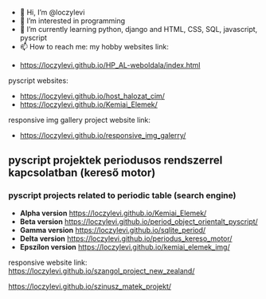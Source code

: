 - 👋 Hi, I’m @loczylevi
- 👀 I’m interested in programming 
- 🌱 I’m currently learning python, django and HTML, CSS, SQL, javascript, pyscript
- 📫 How to reach me:
my hobby websites link:
* https://loczylevi.github.io/HP_AL-weboldala/index.html

pyscript websites:
* https://loczylevi.github.io/host_halozat_cim/
* https://loczylevi.github.io/Kemiai_Elemek/

responsive img gallery project website link:

* https://loczylevi.github.io/responsive_img_galerry/
<!---
loczylevi/loczylevi is a ✨ special ✨ repository because its `README.md` (this file) appears on your GitHub profile.
You can click the Preview link to take a look at your changes.
--->

## pyscript projektek periodusos rendszerrel kapcsolatban (kereső motor) 
### pyscript projects related to periodic table (search engine)

* __Alpha version__ https://loczylevi.github.io/Kemiai_Elemek/
* __Beta version__ https://loczylevi.github.io/period_object_orientalt_pyscript/
* __Gamma version__ https://loczylevi.github.io/sqlite_period/
* __Delta version__ https://loczylevi.github.io/periodus_kereso_motor/ 
* __Epszílon version__ https://loczylevi.github.io/kemiai_elemek_img/

responsive website link: https://loczylevi.github.io/szangol_project_new_zealand/

https://loczylevi.github.io/szinusz_matek_projekt/
